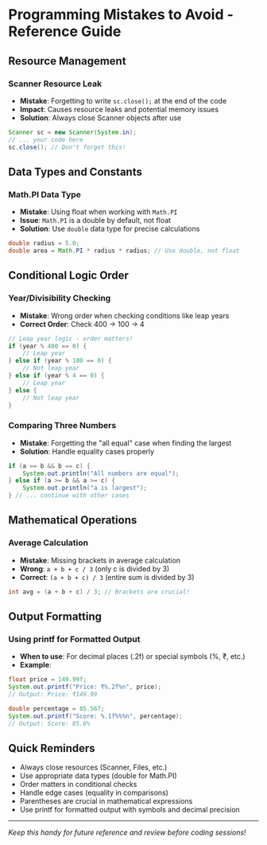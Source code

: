 # Programming Mistakes to Avoid - Reference Guide

## Resource Management
### Scanner Resource Leak
- **Mistake**: Forgetting to write `sc.close();` at the end of the code
- **Impact**: Causes resource leaks and potential memory issues
- **Solution**: Always close Scanner objects after use
```java
Scanner sc = new Scanner(System.in);
// ... your code here
sc.close(); // Don't forget this!
```

## Data Types and Constants
### Math.PI Data Type
- **Mistake**: Using float when working with `Math.PI`
- **Issue**: `Math.PI` is a double by default, not float
- **Solution**: Use `double` data type for precise calculations
```java
double radius = 5.0;
double area = Math.PI * radius * radius; // Use double, not float
```

## Conditional Logic Order
### Year/Divisibility Checking
- **Mistake**: Wrong order when checking conditions like leap years
- **Correct Order**: Check 400 → 100 → 4
```java
// Leap year logic - order matters!
if (year % 400 == 0) {
    // Leap year
} else if (year % 100 == 0) {
    // Not leap year
} else if (year % 4 == 0) {
    // Leap year
} else {
    // Not leap year
}
```

### Comparing Three Numbers
- **Mistake**: Forgetting the "all equal" case when finding the largest
- **Solution**: Handle equality cases properly
```java
if (a == b && b == c) {
    System.out.println("All numbers are equal");
} else if (a >= b && a >= c) {
    System.out.println("a is largest");
} // ... continue with other cases
```

## Mathematical Operations
### Average Calculation
- **Mistake**: Missing brackets in average calculation
- **Wrong**: `a + b + c / 3` (only c is divided by 3)
- **Correct**: `(a + b + c) / 3` (entire sum is divided by 3)
```java
int avg = (a + b + c) / 3; // Brackets are crucial!
```

## Output Formatting
### Using printf for Formatted Output
- **When to use**: For decimal places (.2f) or special symbols (%, ₹, etc.)
- **Example**:
```java
float price = 149.99f;
System.out.printf("Price: ₹%.2f%n", price);
// Output: Price: ₹149.99

double percentage = 85.567;
System.out.printf("Score: %.1f%%%n", percentage);
// Output: Score: 85.6%
```

## Quick Reminders
- Always close resources (Scanner, Files, etc.)
- Use appropriate data types (double for Math.PI)
- Order matters in conditional checks
- Handle edge cases (equality in comparisons)
- Parentheses are crucial in mathematical expressions
- Use printf for formatted output with symbols and decimal precision

---
*Keep this handy for future reference and review before coding sessions!*
